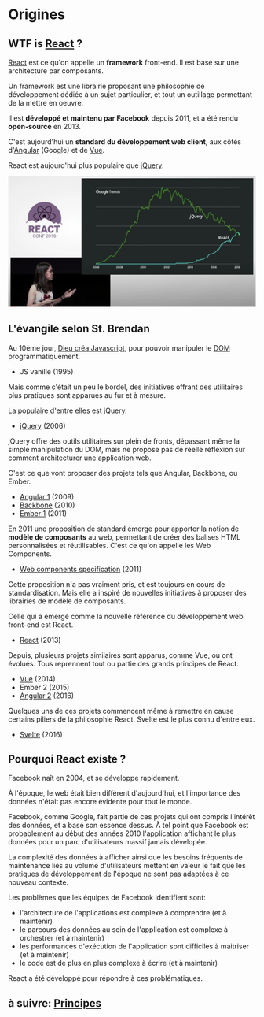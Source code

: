 # Origines

## WTF is [React](https://reactjs.org/) ?

[React](https://reactjs.org/) est ce qu'on appelle un **framework** front-end. Il est basé sur une architecture par composants.

Un framework est une librairie proposant une philosophie de développement dédiée à un sujet particulier, et tout un outillage permettant de la mettre en oeuvre.

Il est **développé et maintenu par Facebook** depuis 2011, et a été rendu **open-source** en 2013.

C'est aujourd'hui un **standard du développement web client**, aux côtés d'[Angular](https://angular.io/) (Google) et de [Vue](https://vuejs.org/).

React est aujourd'hui plus populaire que [jQuery](https://jquery.com/).

<img src="../images/react-vs-jquery.png"  alt="React est plus populaire que jQuery" />

## L'évangile selon St. Brendan

Au 10ème jour, [Dieu créa Javascript](https://fr.wikipedia.org/wiki/Brendan_Eich), pour pouvoir manipuler le [DOM](https://fr.wikipedia.org/wiki/Document_Object_Model) programmatiquement.

- JS vanille (1995)

Mais comme c'était un peu le bordel, des initiatives offrant des utilitaires plus pratiques sont apparues au fur et à mesure.

La populaire d'entre elles est jQuery.

- [jQuery](https://jquery.com/) (2006)

jQuery offre des outils utilitaires sur plein de fronts, dépassant même la simple manipulation du DOM, mais ne propose pas de réelle réflexion sur comment architecturer une application web.

C'est ce que vont proposer des projets tels que Angular, Backbone, ou Ember.

- [Angular 1](https://angularjs.org/) (2009)
- [Backbone](https://backbonejs.org/) (2010)
- [Ember 1](https://emberjs.com/) (2011)

En 2011 une proposition de standard émerge pour apporter la notion de **modèle de composants** au web, permettant de créer des balises HTML personnalisées et réutilisables. C'est ce qu'on appelle les Web Components.

- [Web components specification](https://fr.wikipedia.org/wiki/Composants_web) (2011)

Cette proposition n'a pas vraiment pris, et est toujours en cours de standardisation. Mais elle a inspiré de nouvelles initiatives à proposer des librairies de modèle de composants.

Celle qui a émergé comme la nouvelle référence du développement web front-end est React.

- [React](https://reactjs.org/) (2013)

Depuis, plusieurs projets similaires sont apparus, comme Vue, ou ont évolués. Tous reprennent tout ou partie des grands principes de React.

- [Vue](https://vuejs.org/) (2014)
- Ember 2 (2015)
- [Angular 2](https://angular.io/) (2016)

Quelques uns de ces projets commencent même à remettre en cause certains piliers de la philosophie React. Svelte est le plus connu d'entre eux.

- [Svelte](https://svelte.dev/) (2016)

## Pourquoi React existe ?

Facebook naît en 2004, et se développe rapidement.

À l'époque, le web était bien différent d'aujourd'hui, et l'importance des données n'était pas encore évidente pour tout le monde.

Facebook, comme Google, fait partie de ces projets qui ont compris l'intérêt des données, et a basé son essence dessus. À tel point que Facebook est probablement au début des années 2010 l'application affichant le plus données pour un parc d'utilisateurs massif jamais dévelopée.

La complexité des données à afficher ainsi que les besoins fréquents de maintenance liés au volume d'utilisateurs mettent en valeur le fait que les pratiques de développement de l'époque ne sont pas adaptées à ce nouveau contexte.

Les problèmes que les équipes de Facebook identifient sont:

- l'architecture de l'applications est complexe à comprendre (et à maintenir)
- le parcours des données au sein de l'application est complexe à orchestrer (et à maintenir)
- les performances d'exécution de l'application sont difficiles à maitriser (et à maintenir)
- le code est de plus en plus complexe à écrire (et à maintenir)

React a été développé pour répondre à ces problématiques.

## à suivre: [Principes](./2_principes.md)
